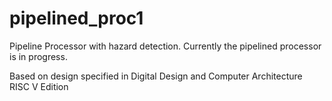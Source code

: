# pipelined_proc1
Pipeline Processor with hazard detection. Currently the pipelined processor is in progress. 

Based on design specified in Digital Design and Computer Architecture RISC V Edition
